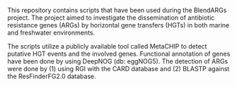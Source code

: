 This repository contains scripts that have been used during the BlendARGs project. The project aimed to investigate the dissemination of antibiotic resistance genes (ARGs) by horizontal gene transfers (HGTs) in both marine and freshwater environments. 

The scripts utilize a publicly available tool called MetaCHIP to detect putative HGT events and the involved genes. 
Functional annotation of genes have been done by using DeepNOG (db: eggNOG5). The detection of ARGs were done by (1) using RGI with the CARD database and (2) BLASTP against the ResFinderFG2.0 database.

